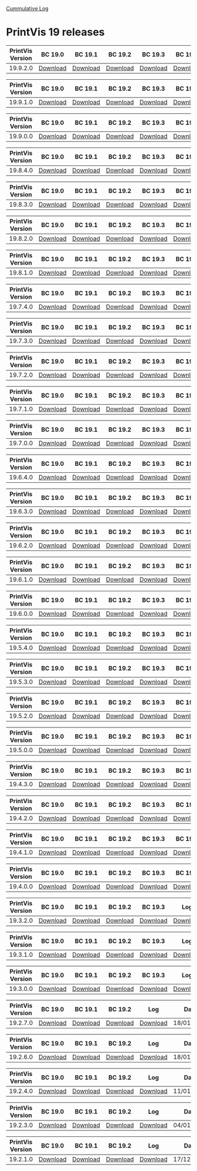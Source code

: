 [Cummulative Log](https://printvis.blob.core.windows.net/releases/pv365bc-19/PrintVis%2019%20release%20log.csv)
# PrintVis 19 releases
|PrintVis Version|BC 19.0 | BC 19.1 | BC 19.2 | BC 19.3 | BC 19.4 | BC 19.5 | BC 19.6 | BC 19.7 | BC 19.8 | BC 19.9 |Log|Date|
|---|---| ---| ---| ---| ---| ---| ---| ---| ---| ---|---|---|
|19.9.2.0|[Download](https://printvis.blob.core.windows.net/releases/pv365bc-19/19.9/2/19.0%20RuntimePackages.zip)| [Download](https://printvis.blob.core.windows.net/releases/pv365bc-19/19.9/2/19.1%20RuntimePackages.zip)| [Download](https://printvis.blob.core.windows.net/releases/pv365bc-19/19.9/2/19.2%20RuntimePackages.zip)| [Download](https://printvis.blob.core.windows.net/releases/pv365bc-19/19.9/2/19.3%20RuntimePackages.zip)| [Download](https://printvis.blob.core.windows.net/releases/pv365bc-19/19.9/2/19.4%20RuntimePackages.zip)| [Download](https://printvis.blob.core.windows.net/releases/pv365bc-19/19.9/2/19.5%20RuntimePackages.zip)| [Download](https://printvis.blob.core.windows.net/releases/pv365bc-19/19.9/2/19.6%20RuntimePackages.zip)| [Download](https://printvis.blob.core.windows.net/releases/pv365bc-19/19.9/2/19.7%20RuntimePackages.zip)| [Download](https://printvis.blob.core.windows.net/releases/pv365bc-19/19.9/2/19.8%20RuntimePackages.zip)| [Download](https://printvis.blob.core.windows.net/releases/pv365bc-19/19.9/2/19.9%20RuntimePackages.zip)|[Download](https://printvis.blob.core.windows.net/releases/pv365bc-19/19.9/2/19.9.2.0%20release%20log.csv)|21/07/2022|

|PrintVis Version|BC 19.0 | BC 19.1 | BC 19.2 | BC 19.3 | BC 19.4 | BC 19.5 | BC 19.6 | BC 19.7 | BC 19.8 | BC 19.9 |Log|Date|
|---|---| ---| ---| ---| ---| ---| ---| ---| ---| ---|---|---|
|19.9.1.0|[Download](https://printvis.blob.core.windows.net/releases/pv365bc-19/19.9/1/19.0%20RuntimePackages.zip)| [Download](https://printvis.blob.core.windows.net/releases/pv365bc-19/19.9/1/19.1%20RuntimePackages.zip)| [Download](https://printvis.blob.core.windows.net/releases/pv365bc-19/19.9/1/19.2%20RuntimePackages.zip)| [Download](https://printvis.blob.core.windows.net/releases/pv365bc-19/19.9/1/19.3%20RuntimePackages.zip)| [Download](https://printvis.blob.core.windows.net/releases/pv365bc-19/19.9/1/19.4%20RuntimePackages.zip)| [Download](https://printvis.blob.core.windows.net/releases/pv365bc-19/19.9/1/19.5%20RuntimePackages.zip)| [Download](https://printvis.blob.core.windows.net/releases/pv365bc-19/19.9/1/19.6%20RuntimePackages.zip)| [Download](https://printvis.blob.core.windows.net/releases/pv365bc-19/19.9/1/19.7%20RuntimePackages.zip)| [Download](https://printvis.blob.core.windows.net/releases/pv365bc-19/19.9/1/19.8%20RuntimePackages.zip)| [Download](https://printvis.blob.core.windows.net/releases/pv365bc-19/19.9/1/19.9%20RuntimePackages.zip)|[Download](https://printvis.blob.core.windows.net/releases/pv365bc-19/19.9/1/19.9.1.0%20release%20log.csv)|19/07/2022|

|PrintVis Version|BC 19.0 | BC 19.1 | BC 19.2 | BC 19.3 | BC 19.4 | BC 19.5 | BC 19.6 | BC 19.7 | BC 19.8 | BC 19.9 |Log|Date|
|---|---| ---| ---| ---| ---| ---| ---| ---| ---| ---|---|---|
|19.9.0.0|[Download](https://printvis.blob.core.windows.net/releases/pv365bc-19/19.9/0/19.0%20RuntimePackages.zip)| [Download](https://printvis.blob.core.windows.net/releases/pv365bc-19/19.9/0/19.1%20RuntimePackages.zip)| [Download](https://printvis.blob.core.windows.net/releases/pv365bc-19/19.9/0/19.2%20RuntimePackages.zip)| [Download](https://printvis.blob.core.windows.net/releases/pv365bc-19/19.9/0/19.3%20RuntimePackages.zip)| [Download](https://printvis.blob.core.windows.net/releases/pv365bc-19/19.9/0/19.4%20RuntimePackages.zip)| [Download](https://printvis.blob.core.windows.net/releases/pv365bc-19/19.9/0/19.5%20RuntimePackages.zip)| [Download](https://printvis.blob.core.windows.net/releases/pv365bc-19/19.9/0/19.6%20RuntimePackages.zip)| [Download](https://printvis.blob.core.windows.net/releases/pv365bc-19/19.9/0/19.7%20RuntimePackages.zip)| [Download](https://printvis.blob.core.windows.net/releases/pv365bc-19/19.9/0/19.8%20RuntimePackages.zip)| [Download](https://printvis.blob.core.windows.net/releases/pv365bc-19/19.9/0/19.9%20RuntimePackages.zip)|[Download](https://printvis.blob.core.windows.net/releases/pv365bc-19/19.9/0/19.9.0.0%20release%20log.csv)|12/07/2022|

|PrintVis Version|BC 19.0 | BC 19.1 | BC 19.2 | BC 19.3 | BC 19.4 | BC 19.5 | BC 19.6 | BC 19.7 | BC 19.8 | BC 19.9 |Log|Date|
|---|---| ---| ---| ---| ---| ---| ---| ---| ---| ---|---|---|
|19.8.4.0|[Download](https://printvis.blob.core.windows.net/releases/pv365bc-19/19.8/4/19.0%20RuntimePackages.zip)| [Download](https://printvis.blob.core.windows.net/releases/pv365bc-19/19.8/4/19.1%20RuntimePackages.zip)| [Download](https://printvis.blob.core.windows.net/releases/pv365bc-19/19.8/4/19.2%20RuntimePackages.zip)| [Download](https://printvis.blob.core.windows.net/releases/pv365bc-19/19.8/4/19.3%20RuntimePackages.zip)| [Download](https://printvis.blob.core.windows.net/releases/pv365bc-19/19.8/4/19.4%20RuntimePackages.zip)| [Download](https://printvis.blob.core.windows.net/releases/pv365bc-19/19.8/4/19.5%20RuntimePackages.zip)| [Download](https://printvis.blob.core.windows.net/releases/pv365bc-19/19.8/4/19.6%20RuntimePackages.zip)| [Download](https://printvis.blob.core.windows.net/releases/pv365bc-19/19.8/4/19.7%20RuntimePackages.zip)| [Download](https://printvis.blob.core.windows.net/releases/pv365bc-19/19.8/4/19.8%20RuntimePackages.zip)| [Download](https://printvis.blob.core.windows.net/releases/pv365bc-19/19.8/4/19.9%20RuntimePackages.zip)|[Download](https://printvis.blob.core.windows.net/releases/pv365bc-19/19.8/4/19.8.4.0%20release%20log.csv)|05/07/2022|

|PrintVis Version|BC 19.0 | BC 19.1 | BC 19.2 | BC 19.3 | BC 19.4 | BC 19.5 | BC 19.6 | BC 19.7 | BC 19.8 |Log|Date|
|---|---| ---| ---| ---| ---| ---| ---| ---| ---|---|---|
|19.8.3.0|[Download](https://printvis.blob.core.windows.net/releases/pv365bc-19/19.8/3/19.0%20RuntimePackages.zip)| [Download](https://printvis.blob.core.windows.net/releases/pv365bc-19/19.8/3/19.1%20RuntimePackages.zip)| [Download](https://printvis.blob.core.windows.net/releases/pv365bc-19/19.8/3/19.2%20RuntimePackages.zip)| [Download](https://printvis.blob.core.windows.net/releases/pv365bc-19/19.8/3/19.3%20RuntimePackages.zip)| [Download](https://printvis.blob.core.windows.net/releases/pv365bc-19/19.8/3/19.4%20RuntimePackages.zip)| [Download](https://printvis.blob.core.windows.net/releases/pv365bc-19/19.8/3/19.5%20RuntimePackages.zip)| [Download](https://printvis.blob.core.windows.net/releases/pv365bc-19/19.8/3/19.6%20RuntimePackages.zip)| [Download](https://printvis.blob.core.windows.net/releases/pv365bc-19/19.8/3/19.7%20RuntimePackages.zip)| [Download](https://printvis.blob.core.windows.net/releases/pv365bc-19/19.8/3/19.8%20RuntimePackages.zip)|[Download](https://printvis.blob.core.windows.net/releases/pv365bc-19/19.8/3/19.8.3.0%20release%20log.csv)|29/06/2022|

|PrintVis Version|BC 19.0 | BC 19.1 | BC 19.2 | BC 19.3 | BC 19.4 | BC 19.5 | BC 19.6 | BC 19.7 | BC 19.8 |Log|Date|
|---|---| ---| ---| ---| ---| ---| ---| ---| ---|---|---|
|19.8.2.0|[Download](https://printvis.blob.core.windows.net/releases/pv365bc-19/19.8/2/19.0%20RuntimePackages.zip)| [Download](https://printvis.blob.core.windows.net/releases/pv365bc-19/19.8/2/19.1%20RuntimePackages.zip)| [Download](https://printvis.blob.core.windows.net/releases/pv365bc-19/19.8/2/19.2%20RuntimePackages.zip)| [Download](https://printvis.blob.core.windows.net/releases/pv365bc-19/19.8/2/19.3%20RuntimePackages.zip)| [Download](https://printvis.blob.core.windows.net/releases/pv365bc-19/19.8/2/19.4%20RuntimePackages.zip)| [Download](https://printvis.blob.core.windows.net/releases/pv365bc-19/19.8/2/19.5%20RuntimePackages.zip)| [Download](https://printvis.blob.core.windows.net/releases/pv365bc-19/19.8/2/19.6%20RuntimePackages.zip)| [Download](https://printvis.blob.core.windows.net/releases/pv365bc-19/19.8/2/19.7%20RuntimePackages.zip)| [Download](https://printvis.blob.core.windows.net/releases/pv365bc-19/19.8/2/19.8%20RuntimePackages.zip)|[Download](https://printvis.blob.core.windows.net/releases/pv365bc-19/19.8/2/19.8.2.0%20release%20log.csv)|23/06/2022|

|PrintVis Version|BC 19.0 | BC 19.1 | BC 19.2 | BC 19.3 | BC 19.4 | BC 19.5 | BC 19.6 | BC 19.7 | BC 19.8 |Log|Date|
|---|---| ---| ---| ---| ---| ---| ---| ---| ---|---|---|
|19.8.1.0|[Download](https://printvis.blob.core.windows.net/releases/pv365bc-19/19.8/1/19.0%20RuntimePackages.zip)| [Download](https://printvis.blob.core.windows.net/releases/pv365bc-19/19.8/1/19.1%20RuntimePackages.zip)| [Download](https://printvis.blob.core.windows.net/releases/pv365bc-19/19.8/1/19.2%20RuntimePackages.zip)| [Download](https://printvis.blob.core.windows.net/releases/pv365bc-19/19.8/1/19.3%20RuntimePackages.zip)| [Download](https://printvis.blob.core.windows.net/releases/pv365bc-19/19.8/1/19.4%20RuntimePackages.zip)| [Download](https://printvis.blob.core.windows.net/releases/pv365bc-19/19.8/1/19.5%20RuntimePackages.zip)| [Download](https://printvis.blob.core.windows.net/releases/pv365bc-19/19.8/1/19.6%20RuntimePackages.zip)| [Download](https://printvis.blob.core.windows.net/releases/pv365bc-19/19.8/1/19.7%20RuntimePackages.zip)| [Download](https://printvis.blob.core.windows.net/releases/pv365bc-19/19.8/1/19.8%20RuntimePackages.zip)|[Download](https://printvis.blob.core.windows.net/releases/pv365bc-19/19.8/1/19.8.1.0%20release%20log.csv)|15/06/2022|

|PrintVis Version|BC 19.0 | BC 19.1 | BC 19.2 | BC 19.3 | BC 19.4 | BC 19.5 | BC 19.6 | BC 19.7 | BC 19.8 |Log|Date|
|---|---| ---| ---| ---| ---| ---| ---| ---| ---|---|---|
|19.7.4.0|[Download](https://printvis.blob.core.windows.net/releases/pv365bc-19/19.7/4/19.0%20RuntimePackages.zip)| [Download](https://printvis.blob.core.windows.net/releases/pv365bc-19/19.7/4/19.1%20RuntimePackages.zip)| [Download](https://printvis.blob.core.windows.net/releases/pv365bc-19/19.7/4/19.2%20RuntimePackages.zip)| [Download](https://printvis.blob.core.windows.net/releases/pv365bc-19/19.7/4/19.3%20RuntimePackages.zip)| [Download](https://printvis.blob.core.windows.net/releases/pv365bc-19/19.7/4/19.4%20RuntimePackages.zip)| [Download](https://printvis.blob.core.windows.net/releases/pv365bc-19/19.7/4/19.5%20RuntimePackages.zip)| [Download](https://printvis.blob.core.windows.net/releases/pv365bc-19/19.7/4/19.6%20RuntimePackages.zip)| [Download](https://printvis.blob.core.windows.net/releases/pv365bc-19/19.7/4/19.7%20RuntimePackages.zip)| [Download](https://printvis.blob.core.windows.net/releases/pv365bc-19/19.7/4/19.8%20RuntimePackages.zip)|[Download](https://printvis.blob.core.windows.net/releases/pv365bc-19/19.7/4/19.7.4.0%20release%20log.csv)|09/06/2022|

|PrintVis Version|BC 19.0 | BC 19.1 | BC 19.2 | BC 19.3 | BC 19.4 | BC 19.5 | BC 19.6 | BC 19.7 |Log|Date|
|---|---| ---| ---| ---| ---| ---| ---| ---|---|---|
|19.7.3.0|[Download](https://printvis.blob.core.windows.net/releases/pv365bc-19/19.7/3/19.0%20RuntimePackages.zip)| [Download](https://printvis.blob.core.windows.net/releases/pv365bc-19/19.7/3/19.1%20RuntimePackages.zip)| [Download](https://printvis.blob.core.windows.net/releases/pv365bc-19/19.7/3/19.2%20RuntimePackages.zip)| [Download](https://printvis.blob.core.windows.net/releases/pv365bc-19/19.7/3/19.3%20RuntimePackages.zip)| [Download](https://printvis.blob.core.windows.net/releases/pv365bc-19/19.7/3/19.4%20RuntimePackages.zip)| [Download](https://printvis.blob.core.windows.net/releases/pv365bc-19/19.7/3/19.5%20RuntimePackages.zip)| [Download](https://printvis.blob.core.windows.net/releases/pv365bc-19/19.7/3/19.6%20RuntimePackages.zip)| [Download](https://printvis.blob.core.windows.net/releases/pv365bc-19/19.7/3/19.7%20RuntimePackages.zip)|[Download](https://printvis.blob.core.windows.net/releases/pv365bc-19/19.7/3/19.7.3.0%20release%20log.csv)|01/06/2022|

|PrintVis Version|BC 19.0 | BC 19.1 | BC 19.2 | BC 19.3 | BC 19.4 | BC 19.5 | BC 19.6 | BC 19.7 |Log|Date|
|---|---| ---| ---| ---| ---| ---| ---| ---|---|---|
|19.7.2.0|[Download](https://printvis.blob.core.windows.net/releases/pv365bc-19/19.7/2/19.0%20RuntimePackages.zip)| [Download](https://printvis.blob.core.windows.net/releases/pv365bc-19/19.7/2/19.1%20RuntimePackages.zip)| [Download](https://printvis.blob.core.windows.net/releases/pv365bc-19/19.7/2/19.2%20RuntimePackages.zip)| [Download](https://printvis.blob.core.windows.net/releases/pv365bc-19/19.7/2/19.3%20RuntimePackages.zip)| [Download](https://printvis.blob.core.windows.net/releases/pv365bc-19/19.7/2/19.4%20RuntimePackages.zip)| [Download](https://printvis.blob.core.windows.net/releases/pv365bc-19/19.7/2/19.5%20RuntimePackages.zip)| [Download](https://printvis.blob.core.windows.net/releases/pv365bc-19/19.7/2/19.6%20RuntimePackages.zip)| [Download](https://printvis.blob.core.windows.net/releases/pv365bc-19/19.7/2/19.7%20RuntimePackages.zip)|[Download](https://printvis.blob.core.windows.net/releases/pv365bc-19/19.7/2/19.7.2.0%20release%20log.csv)|24/05/2022|

|PrintVis Version|BC 19.0 | BC 19.1 | BC 19.2 | BC 19.3 | BC 19.4 | BC 19.5 | BC 19.6 | BC 19.7 |Log|Date|
|---|---| ---| ---| ---| ---| ---| ---| ---|---|---|
|19.7.1.0|[Download](https://printvis.blob.core.windows.net/releases/pv365bc-19/19.7/1/19.0%20RuntimePackages.zip)| [Download](https://printvis.blob.core.windows.net/releases/pv365bc-19/19.7/1/19.1%20RuntimePackages.zip)| [Download](https://printvis.blob.core.windows.net/releases/pv365bc-19/19.7/1/19.2%20RuntimePackages.zip)| [Download](https://printvis.blob.core.windows.net/releases/pv365bc-19/19.7/1/19.3%20RuntimePackages.zip)| [Download](https://printvis.blob.core.windows.net/releases/pv365bc-19/19.7/1/19.4%20RuntimePackages.zip)| [Download](https://printvis.blob.core.windows.net/releases/pv365bc-19/19.7/1/19.5%20RuntimePackages.zip)| [Download](https://printvis.blob.core.windows.net/releases/pv365bc-19/19.7/1/19.6%20RuntimePackages.zip)| [Download](https://printvis.blob.core.windows.net/releases/pv365bc-19/19.7/1/19.7%20RuntimePackages.zip)|[Download](https://printvis.blob.core.windows.net/releases/pv365bc-19/19.7/1/19.7.1.0%20release%20log.csv)|18/05/2022|

|PrintVis Version|BC 19.0 | BC 19.1 | BC 19.2 | BC 19.3 | BC 19.4 | BC 19.5 | BC 19.6 | BC 19.7 |Log|Date|
|---|---| ---| ---| ---| ---| ---| ---| ---|---|---|
|19.7.0.0|[Download](https://printvis.blob.core.windows.net/releases/pv365bc-19/19.7/0/19.0%20RuntimePackages.zip)| [Download](https://printvis.blob.core.windows.net/releases/pv365bc-19/19.7/0/19.1%20RuntimePackages.zip)| [Download](https://printvis.blob.core.windows.net/releases/pv365bc-19/19.7/0/19.2%20RuntimePackages.zip)| [Download](https://printvis.blob.core.windows.net/releases/pv365bc-19/19.7/0/19.3%20RuntimePackages.zip)| [Download](https://printvis.blob.core.windows.net/releases/pv365bc-19/19.7/0/19.4%20RuntimePackages.zip)| [Download](https://printvis.blob.core.windows.net/releases/pv365bc-19/19.7/0/19.5%20RuntimePackages.zip)| [Download](https://printvis.blob.core.windows.net/releases/pv365bc-19/19.7/0/19.6%20RuntimePackages.zip)| [Download](https://printvis.blob.core.windows.net/releases/pv365bc-19/19.7/0/19.7%20RuntimePackages.zip)|[Download](https://printvis.blob.core.windows.net/releases/pv365bc-19/19.7/0/19.7.0.0%20release%20log.csv)|12/05/2022|

|PrintVis Version|BC 19.0 | BC 19.1 | BC 19.2 | BC 19.3 | BC 19.4 | BC 19.5 | BC 19.6 |Log|Date|
|---|---| ---| ---| ---| ---| ---| ---|---|---|
|19.6.4.0|[Download](https://printvis.blob.core.windows.net/releases/pv365bc-19/19.6/4/19.0%20RuntimePackages.zip)| [Download](https://printvis.blob.core.windows.net/releases/pv365bc-19/19.6/4/19.1%20RuntimePackages.zip)| [Download](https://printvis.blob.core.windows.net/releases/pv365bc-19/19.6/4/19.2%20RuntimePackages.zip)| [Download](https://printvis.blob.core.windows.net/releases/pv365bc-19/19.6/4/19.3%20RuntimePackages.zip)| [Download](https://printvis.blob.core.windows.net/releases/pv365bc-19/19.6/4/19.4%20RuntimePackages.zip)| [Download](https://printvis.blob.core.windows.net/releases/pv365bc-19/19.6/4/19.5%20RuntimePackages.zip)| [Download](https://printvis.blob.core.windows.net/releases/pv365bc-19/19.6/4/19.6%20RuntimePackages.zip)|[Download](https://printvis.blob.core.windows.net/releases/pv365bc-19/19.6/4/19.6.4.0%20release%20log.csv)|03/05/2022|

|PrintVis Version|BC 19.0 | BC 19.1 | BC 19.2 | BC 19.3 | BC 19.4 | BC 19.5 | BC 19.6 |Log|Date|
|---|---| ---| ---| ---| ---| ---| ---|---|---|
|19.6.3.0|[Download](https://printvis.blob.core.windows.net/releases/pv365bc-19/19.6/3/19.0%20RuntimePackages.zip)| [Download](https://printvis.blob.core.windows.net/releases/pv365bc-19/19.6/3/19.1%20RuntimePackages.zip)| [Download](https://printvis.blob.core.windows.net/releases/pv365bc-19/19.6/3/19.2%20RuntimePackages.zip)| [Download](https://printvis.blob.core.windows.net/releases/pv365bc-19/19.6/3/19.3%20RuntimePackages.zip)| [Download](https://printvis.blob.core.windows.net/releases/pv365bc-19/19.6/3/19.4%20RuntimePackages.zip)| [Download](https://printvis.blob.core.windows.net/releases/pv365bc-19/19.6/3/19.5%20RuntimePackages.zip)| [Download](https://printvis.blob.core.windows.net/releases/pv365bc-19/19.6/3/19.6%20RuntimePackages.zip)|[Download](https://printvis.blob.core.windows.net/releases/pv365bc-19/19.6/3/19.6.3.0%20release%20log.csv)|27/04/2022|

|PrintVis Version|BC 19.0 | BC 19.1 | BC 19.2 | BC 19.3 | BC 19.4 | BC 19.5 | BC 19.6 |Log|Date|
|---|---| ---| ---| ---| ---| ---| ---|---|---|
|19.6.2.0|[Download](https://printvis.blob.core.windows.net/releases/pv365bc-19/19.6/2/19.0%20RuntimePackages.zip)| [Download](https://printvis.blob.core.windows.net/releases/pv365bc-19/19.6/2/19.1%20RuntimePackages.zip)| [Download](https://printvis.blob.core.windows.net/releases/pv365bc-19/19.6/2/19.2%20RuntimePackages.zip)| [Download](https://printvis.blob.core.windows.net/releases/pv365bc-19/19.6/2/19.3%20RuntimePackages.zip)| [Download](https://printvis.blob.core.windows.net/releases/pv365bc-19/19.6/2/19.4%20RuntimePackages.zip)| [Download](https://printvis.blob.core.windows.net/releases/pv365bc-19/19.6/2/19.5%20RuntimePackages.zip)| [Download](https://printvis.blob.core.windows.net/releases/pv365bc-19/19.6/2/19.6%20RuntimePackages.zip)|[Download](https://printvis.blob.core.windows.net/releases/pv365bc-19/19.6/2/19.6.2.0%20release%20log.csv)|19/04/2022|

|PrintVis Version|BC 19.0 | BC 19.1 | BC 19.2 | BC 19.3 | BC 19.4 | BC 19.5 | BC 19.6 |Log|Date|
|---|---| ---| ---| ---| ---| ---| ---|---|---|
|19.6.1.0|[Download](https://printvis.blob.core.windows.net/releases/pv365bc-19/19.6/1/19.0%20RuntimePackages.zip)| [Download](https://printvis.blob.core.windows.net/releases/pv365bc-19/19.6/1/19.1%20RuntimePackages.zip)| [Download](https://printvis.blob.core.windows.net/releases/pv365bc-19/19.6/1/19.2%20RuntimePackages.zip)| [Download](https://printvis.blob.core.windows.net/releases/pv365bc-19/19.6/1/19.3%20RuntimePackages.zip)| [Download](https://printvis.blob.core.windows.net/releases/pv365bc-19/19.6/1/19.4%20RuntimePackages.zip)| [Download](https://printvis.blob.core.windows.net/releases/pv365bc-19/19.6/1/19.5%20RuntimePackages.zip)| [Download](https://printvis.blob.core.windows.net/releases/pv365bc-19/19.6/1/19.6%20RuntimePackages.zip)|[Download](https://printvis.blob.core.windows.net/releases/pv365bc-19/19.6/1/19.6.1.0%20release%20log.csv)|12/04/2022|

|PrintVis Version|BC 19.0 | BC 19.1 | BC 19.2 | BC 19.3 | BC 19.4 | BC 19.5 | BC 19.6 |Log|Date|
|---|---| ---| ---| ---| ---| ---| ---|---|---|
|19.6.0.0|[Download](https://printvis.blob.core.windows.net/releases/pv365bc-19/19.6/0/19.0%20RuntimePackages.zip)| [Download](https://printvis.blob.core.windows.net/releases/pv365bc-19/19.6/0/19.1%20RuntimePackages.zip)| [Download](https://printvis.blob.core.windows.net/releases/pv365bc-19/19.6/0/19.2%20RuntimePackages.zip)| [Download](https://printvis.blob.core.windows.net/releases/pv365bc-19/19.6/0/19.3%20RuntimePackages.zip)| [Download](https://printvis.blob.core.windows.net/releases/pv365bc-19/19.6/0/19.4%20RuntimePackages.zip)| [Download](https://printvis.blob.core.windows.net/releases/pv365bc-19/19.6/0/19.5%20RuntimePackages.zip)| [Download](https://printvis.blob.core.windows.net/releases/pv365bc-19/19.6/0/19.6%20RuntimePackages.zip)|[Download](https://printvis.blob.core.windows.net/releases/pv365bc-19/19.6/0/19.6.0.0%20release%20log.csv)|07/04/2022|

|PrintVis Version|BC 19.0 | BC 19.1 | BC 19.2 | BC 19.3 | BC 19.4 | BC 19.5 |Log|Date|
|---|---| ---| ---| ---| ---| ---|---|---|
|19.5.4.0|[Download](https://printvis.blob.core.windows.net/releases/pv365bc-19/19.5/4/19.0%20RuntimePackages.zip)| [Download](https://printvis.blob.core.windows.net/releases/pv365bc-19/19.5/4/19.1%20RuntimePackages.zip)| [Download](https://printvis.blob.core.windows.net/releases/pv365bc-19/19.5/4/19.2%20RuntimePackages.zip)| [Download](https://printvis.blob.core.windows.net/releases/pv365bc-19/19.5/4/19.3%20RuntimePackages.zip)| [Download](https://printvis.blob.core.windows.net/releases/pv365bc-19/19.5/4/19.4%20RuntimePackages.zip)| [Download](https://printvis.blob.core.windows.net/releases/pv365bc-19/19.5/4/19.5%20RuntimePackages.zip)|[Download](https://printvis.blob.core.windows.net/releases/pv365bc-19/19.5/4/19.5.4.0%20release%20log.csv)|30/03/2022|

|PrintVis Version|BC 19.0 | BC 19.1 | BC 19.2 | BC 19.3 | BC 19.4 | BC 19.5 |Log|Date|
|---|---| ---| ---| ---| ---| ---|---|---|
|19.5.3.0|[Download](https://printvis.blob.core.windows.net/releases/pv365bc-19/19.5/3/19.0%20RuntimePackages.zip)| [Download](https://printvis.blob.core.windows.net/releases/pv365bc-19/19.5/3/19.1%20RuntimePackages.zip)| [Download](https://printvis.blob.core.windows.net/releases/pv365bc-19/19.5/3/19.2%20RuntimePackages.zip)| [Download](https://printvis.blob.core.windows.net/releases/pv365bc-19/19.5/3/19.3%20RuntimePackages.zip)| [Download](https://printvis.blob.core.windows.net/releases/pv365bc-19/19.5/3/19.4%20RuntimePackages.zip)| [Download](https://printvis.blob.core.windows.net/releases/pv365bc-19/19.5/3/19.5%20RuntimePackages.zip)|[Download](https://printvis.blob.core.windows.net/releases/pv365bc-19/19.5/3/19.5.3.0%20release%20log.csv)|23/03/2022|

|PrintVis Version|BC 19.0 | BC 19.1 | BC 19.2 | BC 19.3 | BC 19.4 | BC 19.5 |Log|Date|
|---|---| ---| ---| ---| ---| ---|---|---|
|19.5.2.0|[Download](https://printvis.blob.core.windows.net/releases/pv365bc-19/19.5/2/19.0%20RuntimePackages.zip)| [Download](https://printvis.blob.core.windows.net/releases/pv365bc-19/19.5/2/19.1%20RuntimePackages.zip)| [Download](https://printvis.blob.core.windows.net/releases/pv365bc-19/19.5/2/19.2%20RuntimePackages.zip)| [Download](https://printvis.blob.core.windows.net/releases/pv365bc-19/19.5/2/19.3%20RuntimePackages.zip)| [Download](https://printvis.blob.core.windows.net/releases/pv365bc-19/19.5/2/19.4%20RuntimePackages.zip)| [Download](https://printvis.blob.core.windows.net/releases/pv365bc-19/19.5/2/19.5%20RuntimePackages.zip)|[Download](https://printvispartner.com/login/)|[Download](https://printvis.blob.core.windows.net/releases/pv365bc-19/19.5/2/19.5.2.0%20release%20log.csv)|17/03/2022|

|PrintVis Version|BC 19.0 | BC 19.1 | BC 19.2 | BC 19.3 | BC 19.4 | BC 19.5 |Log|Date|
|---|---| ---| ---| ---| ---| ---|---|---|
|19.5.0.0|[Download](https://printvis.blob.core.windows.net/releases/pv365bc-19/19.5/0/19.0%20RuntimePackages.zip)| [Download](https://printvis.blob.core.windows.net/releases/pv365bc-19/19.5/0/19.1%20RuntimePackages.zip)| [Download](https://printvis.blob.core.windows.net/releases/pv365bc-19/19.5/0/19.2%20RuntimePackages.zip)| [Download](https://printvis.blob.core.windows.net/releases/pv365bc-19/19.5/0/19.3%20RuntimePackages.zip)| [Download](https://printvis.blob.core.windows.net/releases/pv365bc-19/19.5/0/19.4%20RuntimePackages.zip)| [Download](https://printvis.blob.core.windows.net/releases/pv365bc-19/19.5/0/19.5%20RuntimePackages.zip)|[Download](https://printvis.blob.core.windows.net/releases/pv365bc-19/19.5/0/19.5.0.0%20release%20log.csv)|08/03/2022|

|PrintVis Version|BC 19.0 | BC 19.1 | BC 19.2 | BC 19.3 | BC 19.4 |Log|Date|
|---|---| ---| ---| ---| ---|---|---|
|19.4.3.0|[Download](https://printvis.blob.core.windows.net/releases/pv365bc-19/19.4/3/19.0%20RuntimePackages.zip)| [Download](https://printvis.blob.core.windows.net/releases/pv365bc-19/19.4/3/19.1%20RuntimePackages.zip)| [Download](https://printvis.blob.core.windows.net/releases/pv365bc-19/19.4/3/19.2%20RuntimePackages.zip)| [Download](https://printvis.blob.core.windows.net/releases/pv365bc-19/19.4/3/19.3%20RuntimePackages.zip)| [Download](https://printvis.blob.core.windows.net/releases/pv365bc-19/19.4/3/19.4%20RuntimePackages.zip)|[Download](https://printvis.blob.core.windows.net/releases/pv365bc-19/19.4/3/19.4.3.0%20release%20log.csv)|03/03/2022|

|PrintVis Version|BC 19.0 | BC 19.1 | BC 19.2 | BC 19.3 | BC 19.4 |Log|Date|
|---|---| ---| ---| ---| ---|---|---|
|19.4.2.0|[Download](https://printvis.blob.core.windows.net/releases/pv365bc-19/19.4/2/19.0%20RuntimePackages.zip)| [Download](https://printvis.blob.core.windows.net/releases/pv365bc-19/19.4/2/19.1%20RuntimePackages.zip)| [Download](https://printvis.blob.core.windows.net/releases/pv365bc-19/19.4/2/19.2%20RuntimePackages.zip)| [Download](https://printvis.blob.core.windows.net/releases/pv365bc-19/19.4/2/19.3%20RuntimePackages.zip)| [Download](https://printvis.blob.core.windows.net/releases/pv365bc-19/19.4/2/19.4%20RuntimePackages.zip)|[Download](https://printvis.blob.core.windows.net/releases/pv365bc-19/19.4/2/19.4.2.0%20release%20log.csv)|28/02/2022|

|PrintVis Version|BC 19.0 | BC 19.1 | BC 19.2 | BC 19.3 | BC 19.4 |Log|Date|
|---|---| ---| ---| ---| ---|---|---|
|19.4.1.0|[Download](https://printvis.blob.core.windows.net/releases/pv365bc-19/19.4/1/19.0%20RuntimePackages.zip)| [Download](https://printvis.blob.core.windows.net/releases/pv365bc-19/19.4/1/19.1%20RuntimePackages.zip)| [Download](https://printvis.blob.core.windows.net/releases/pv365bc-19/19.4/1/19.2%20RuntimePackages.zip)| [Download](https://printvis.blob.core.windows.net/releases/pv365bc-19/19.4/1/19.3%20RuntimePackages.zip)| [Download](https://printvis.blob.core.windows.net/releases/pv365bc-19/19.4/1/19.4%20RuntimePackages.zip)|[Download](https://printvis.blob.core.windows.net/releases/pv365bc-19/19.4/1/19.4.1.0%20release%20log.csv)|23/02/2022|

|PrintVis Version|BC 19.0 | BC 19.1 | BC 19.2 | BC 19.3 | BC 19.4 |Log|Date|
|---|---| ---| ---| ---| ---|---|---|
|19.4.0.0|[Download](https://printvis.blob.core.windows.net/releases/pv365bc-19/19.4/0/19.0%20RuntimePackages.zip)| [Download](https://printvis.blob.core.windows.net/releases/pv365bc-19/19.4/0/19.1%20RuntimePackages.zip)| [Download](https://printvis.blob.core.windows.net/releases/pv365bc-19/19.4/0/19.2%20RuntimePackages.zip)| [Download](https://printvis.blob.core.windows.net/releases/pv365bc-19/19.4/0/19.3%20RuntimePackages.zip)| [Download](https://printvis.blob.core.windows.net/releases/pv365bc-19/19.4/0/19.4%20RuntimePackages.zip)|[Download](https://printvis.blob.core.windows.net/releases/pv365bc-19/19.4/0/19.4.0.0%20release%20log.csv)|16/02/2022|

|PrintVis Version|BC 19.0 | BC 19.1 | BC 19.2 | BC 19.3 |Log|Date|
|---|---| ---| ---| ---|---|---|
|19.3.2.0|[Download](https://printvis.blob.core.windows.net/releases/pv365bc-19/19.3/2/19.0%20RuntimePackages.zip)| [Download](https://printvis.blob.core.windows.net/releases/pv365bc-19/19.3/2/19.1%20RuntimePackages.zip)| [Download](https://printvis.blob.core.windows.net/releases/pv365bc-19/19.3/2/19.2%20RuntimePackages.zip)| [Download](https://printvis.blob.core.windows.net/releases/pv365bc-19/19.3/2/19.3%20RuntimePackages.zip)|[Download](https://printvis.blob.core.windows.net/releases/pv365bc-19/19.3/2/19.3.2.0%20release%20log.csv)|09/02/2022|

|PrintVis Version|BC 19.0 | BC 19.1 | BC 19.2 | BC 19.3 |Log|Date|
|---|---| ---| ---| ---|---|---|
|19.3.1.0|[Download](https://printvis.blob.core.windows.net/releases/pv365bc-19/19.3/1/19.0%20RuntimePackages.zip)| [Download](https://printvis.blob.core.windows.net/releases/pv365bc-19/19.3/1/19.1%20RuntimePackages.zip)| [Download](https://printvis.blob.core.windows.net/releases/pv365bc-19/19.3/1/19.2%20RuntimePackages.zip)| [Download](https://printvis.blob.core.windows.net/releases/pv365bc-19/19.3/1/19.3%20RuntimePackages.zip)|[Download](https://printvis.blob.core.windows.net/releases/pv365bc-19/19.3/1/19.3.1.0%20release%20log.csv)|03/02/2022|

|PrintVis Version|BC 19.0 | BC 19.1 | BC 19.2 | BC 19.3 |Log|Date|
|---|---| ---| ---| ---|---|---|
|19.3.0.0|[Download](https://printvis.blob.core.windows.net/releases/pv365bc-19/19.3/0/19.0%20RuntimePackages.zip)| [Download](https://printvis.blob.core.windows.net/releases/pv365bc-19/19.3/0/19.1%20RuntimePackages.zip)| [Download](https://printvis.blob.core.windows.net/releases/pv365bc-19/19.3/0/19.2%20RuntimePackages.zip)| [Download](https://printvis.blob.core.windows.net/releases/pv365bc-19/19.3/0/19.3%20RuntimePackages.zip)|[Download](https://printvis.blob.core.windows.net/releases/pv365bc-19/19.3/0/19.3.0.0%20release%20log.csv)|25/01/2022|

|PrintVis Version|BC 19.0 | BC 19.1 | BC 19.2 |Log|Date|
|---|---| ---| ---|---|---|
|19.2.7.0|[Download](https://printvis.blob.core.windows.net/releases/pv365bc-19/19.2/7/19.0%20RuntimePackages.zip)| [Download](https://printvis.blob.core.windows.net/releases/pv365bc-19/19.2/7/19.1%20RuntimePackages.zip)| [Download](https://printvis.blob.core.windows.net/releases/pv365bc-19/19.2/7/19.2%20RuntimePackages.zip)|[Download](https://printvis.blob.core.windows.net/releases/pv365bc-19/19.2/7/19.2.7.0%20release%20log.csv)|18/01/2022|

|PrintVis Version|BC 19.0 | BC 19.1 | BC 19.2 |Log|Date|
|---|---| ---| ---|---|---|
|19.2.6.0|[Download](https://printvis.blob.core.windows.net/releases/pv365bc-19/19.2/6/19.0%20RuntimePackages.zip)| [Download](https://printvis.blob.core.windows.net/releases/pv365bc-19/19.2/6/19.1%20RuntimePackages.zip)| [Download](https://printvis.blob.core.windows.net/releases/pv365bc-19/19.2/6/19.2%20RuntimePackages.zip)|[Download](https://printvis.blob.core.windows.net/releases/pv365bc-19/19.2/6/19.2.6.0%20release%20log.csv)|18/01/2022|

|PrintVis Version|BC 19.0 | BC 19.1 | BC 19.2 |Log|Date|
|---|---| ---| ---|---|---| 
|19.2.4.0|[Download](https://printvis.blob.core.windows.net/releases/pv365bc-19/19.2/4/19.0%20RuntimePackages.zip)| [Download](https://printvis.blob.core.windows.net/releases/pv365bc-19/19.2/4/19.1%20RuntimePackages.zip)| [Download](https://printvis.blob.core.windows.net/releases/pv365bc-19/19.2/4/19.2%20RuntimePackages.zip)|[Download](https://printvis.blob.core.windows.net/releases/pv365bc-19/19.2/4/19.2.4.0%20release%20log.csv)|11/01/2022|

|PrintVis Version|BC 19.0 | BC 19.1 | BC 19.2 |Log|Date|
|---|---| ---| ---|---|---|
|19.2.3.0|[Download](https://printvis.blob.core.windows.net/releases/pv365bc-19/19.2/3/19.0%20RuntimePackages.zip)| [Download](https://printvis.blob.core.windows.net/releases/pv365bc-19/19.2/3/19.1%20RuntimePackages.zip)| [Download](https://printvis.blob.core.windows.net/releases/pv365bc-19/19.2/3/19.2%20RuntimePackages.zip)|[Download](https://printvis.blob.core.windows.net/releases/pv365bc-19/19.2/3/19.2.3.0%20release%20log.csv)|04/01/2022|


|PrintVis Version|BC 19.0 | BC 19.1 | BC 19.2 |Log|Date|
|---|---| ---| ---|---|---|
|19.2.1.0|[Download](https://printvis.blob.core.windows.net/releases/pv365bc-19/19.2/1/19.0%20RuntimePackages.zip)| [Download](https://printvis.blob.core.windows.net/releases/pv365bc-19/19.2/1/19.1%20RuntimePackages.zip)| [Download](https://printvis.blob.core.windows.net/releases/pv365bc-19/19.2/1/19.2%20RuntimePackages.zip)|[Download](https://printvis.blob.core.windows.net/releases/pv365bc-19/19.2/1/19.2.1.0%20release%20log.csv)|17/12/2021|
